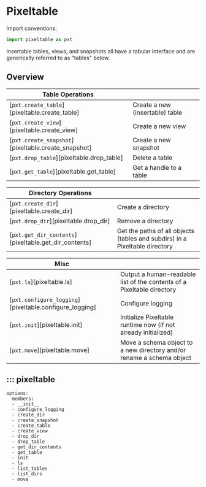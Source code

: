 # Pixeltable

Import conventions:

```python
import pixeltable as pxt
```

Insertable tables, views, and snapshots all have a tabular interface and are generically referred to as "tables"
below.

## Overview

| Table Operations                                    |                                 |
|-----------------------------------------------------|---------------------------------|
| [`pxt.create_table`][pixeltable.create_table]       | Create a new (insertable) table |
| [`pxt.create_view`][pixeltable.create_view]         | Create a new view               |
| [`pxt.create_snapshot`][pixeltable.create_snapshot] | Create a new snapshot           |
| [`pxt.drop_table`][pixeltable.drop_table]           | Delete a table                  |
| [`pxt.get_table`][pixeltable.get_table]             | Get a handle to a table         |

| Directory Operations                                  |                                                                             |
|-------------------------------------------------------|-----------------------------------------------------------------------------|
| [`pxt.create_dir`][pixeltable.create_dir]             | Create a directory                                                          |
| [`pxt.drop_dir`][pixeltable.drop_dir]                 | Remove a directory                                                          |
| [`pxt.get_dir_contents`][pixeltable.get_dir_contents] | Get the paths of all objects (tables and subdirs) in a Pixeltable directory |

| Misc                                                    |                                                                        |
|---------------------------------------------------------|------------------------------------------------------------------------|
| [`pxt.ls`][pixeltable.ls]                               | Output a human-readable list of the contents of a Pixeltable directory |
| [`pxt.configure_logging`][pixeltable.configure_logging] | Configure logging                                                      |
| [`pxt.init`][pixeltable.init]                           | Initialize Pixeltable runtime now (if not already initialized)         |
| [`pxt.move`][pixeltable.move]                           | Move a schema object to a new directory and/or rename a schema object  |

## ::: pixeltable

    options:
      members:
      - __init__
      - configure_logging
      - create_dir
      - create_snapshot
      - create_table
      - create_view
      - drop_dir
      - drop_table
      - get_dir_contents
      - get_table
      - init
      - ls
      - list_tables
      - list_dirs
      - move

